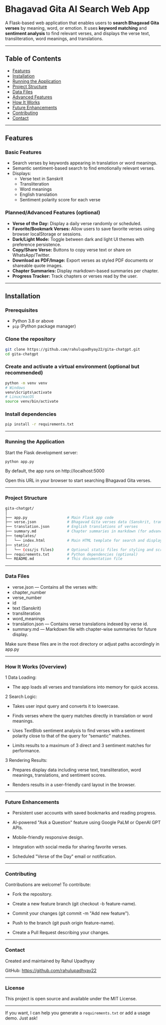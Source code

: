 # Bhagavad Gita AI Search Web App

A Flask-based web application that enables users to **search Bhagavad Gita verses** by meaning, word, or emotion. It uses **keyword matching** and **sentiment analysis** to find relevant verses, and displays the verse text, transliteration, word meanings, and translations.

---

## Table of Contents

- [Features](#features)  
- [Installation](#installation)  
- [Running the Application](#running-the-application)  
- [Project Structure](#project-structure)  
- [Data Files](#data-files)  
- [Advanced Features](#advanced-features)  
- [How It Works](#how-it-works)  
- [Future Enhancements](#future-enhancements)  
- [Contributing](#contributing)  
- [Contact](#contact)  

---

## Features

### Basic Features
- Search verses by keywords appearing in translation or word meanings.
- Semantic sentiment-based search to find emotionally relevant verses.
- Displays:
  - Verse text in Sanskrit
  - Transliteration
  - Word meanings
  - English translation
  - Sentiment polarity score for each verse

### Planned/Advanced Features (optional)
- **Verse of the Day:** Display a daily verse randomly or scheduled.
- **Favorite/Bookmark Verses:** Allow users to save favorite verses using browser localStorage or sessions.
- **Dark/Light Mode:** Toggle between dark and light UI themes with preference persistence.
- **Copy/Share Verse:** Buttons to copy verse text or share on WhatsApp/Twitter.
- **Download as PDF/Image:** Export verses as styled PDF documents or shareable quote images.
- **Chapter Summaries:** Display markdown-based summaries per chapter.
- **Progress Tracker:** Track chapters or verses read by the user.

---

## Installation

### Prerequisites

- Python 3.8 or above
- `pip` (Python package manager)

### Clone the repository

```bash
git clone https://github.com/rahulupadhyay22/gita-chatgpt.git
cd gita-chatgpt
```

### Create and activate a virtual environment (optional but recommended)

```bash
python -m venv venv
# Windows
venv\Scripts\activate
# Linux/macOS
source venv/bin/activate
```

### Install dependencies

```bash
pip install -r requirements.txt
```

---

### Running the Application
Start the Flask development server:
```bash
python app.py
```
By default, the app runs on http://localhost:5000

Open this URL in your browser to start searching Bhagavad Gita verses.

---

### Project Structure
```bash
gita-chatgpt/
│
├── app.py                  # Main Flask app code
├── verse.json              # Bhagavad Gita verses data (Sanskrit, transliteration, word meanings)
├── translation.json        # English translations of verses
├── summary.md              # Chapter summaries in markdown (for advanced feature)
├── templates/
│   └── index.html          # Main HTML template for search and display
├── static/
│   └── (css/js files)      # Optional static files for styling and scripts
├── requirements.txt        # Python dependencies (optional)
└── README.md               # This documentation file
```

---

### Data Files

- verse.json — Contains all the verses with:
- chapter_number
- verse_number
- id
- text (Sanskrit)
- transliteration
- word_meanings
- translation.json — Contains verse translations indexed by verse id.
- summary.md — Markdown file with chapter-wise summaries for future display.

Make sure these files are in the root directory or adjust paths accordingly in app.py

---

### How It Works (Overview)
1 Data Loading:
- The app loads all verses and translations into memory for quick access.

2 Search Logic:

- Takes user input query and converts it to lowercase.

- Finds verses where the query matches directly in translation or word meanings.

- Uses TextBlob sentiment analysis to find verses with a sentiment polarity close to that of the query for “semantic” matches.

- Limits results to a maximum of 3 direct and 3 sentiment matches for performance.

3 Rendering Results:

- Prepares display data including verse text, transliteration, word meanings, translations, and sentiment scores.

- Renders results in a user-friendly card layout in the browser.

---

### Future Enhancements
- Persistent user accounts with saved bookmarks and reading progress.

- AI-powered "Ask a Question" feature using Google PaLM or OpenAI GPT APIs.

- Mobile-friendly responsive design.

- Integration with social media for sharing favorite verses.

- Scheduled "Verse of the Day" email or notification.

---

### Contributing

Contributions are welcome! To contribute:

- Fork the repository.

- Create a new feature branch (git checkout -b feature-name).

- Commit your changes (git commit -m "Add new feature").

- Push to the branch (git push origin feature-name).

- Create a Pull Request describing your changes.

---

### Contact
Created and maintained by Rahul Upadhyay

GitHub: https://github.com/rahulupadhyay22

----
### License
This project is open source and available under the MIT License.


---

If you want, I can help you generate a `requirements.txt` or add a usage demo. Just ask!





